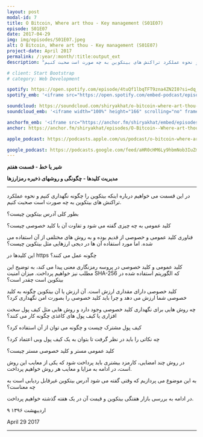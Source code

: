 ```yaml
---
layout: post
modal-id: 7
title: O Bitcoin, Where art thou - Key management (S01E07)
episode: S01E07
date: 2017-04-29
img: img/episodes/S01E07.jpeg
alt: O Bitcoin, Where art thou - Key management (S01E07)
project-date: April 2017
permalink: /:year/:month/:title:output_ext
description: "در این قسمت می خواهیم درباره اینکه بیتکوین را چگونه نگهداری کنیم و نحوه عملکرد تراکنش های بیتکوین به چه صورت است صحبت کنیم."

# client: Start Bootstrap
# category: Web Development

spotify: https://open.spotify.com/episode/4tuQf1lbqTFT9zna4ZN2I0?si=dq_bYl3JT4SaZB2LfKXG_g
spotify_emb: '<iframe src="https://open.spotify.com/embed-podcast/episode/4tuQf1lbqTFT9zna4ZN2I0" width="100%" height="232" frameborder="0" allowtransparency="true" allow="encrypted-media"></iframe>'

soundcloud: https://soundcloud.com/shiryakhat/o-bitcoin-where-art-thou-key-managementepisode-0007
soundcloud_emb: '<iframe width="100%" height="166" scrolling="no" frameborder="no" allow="autoplay" src="https://w.soundcloud.com/player/?url=https%3A//api.soundcloud.com/tracks/322047601&color=%23ff5500&auto_play=false&hide_related=true&show_comments=true&show_user=true&show_reposts=false&show_teaser=true"></iframe><div style="font-size: 10px; color: #cccccc;line-break: anywhere;word-break: normal;overflow: hidden;white-space: nowrap;text-overflow: ellipsis; font-family: Interstate,Lucida Grande,Lucida Sans Unicode,Lucida Sans,Garuda,Verdana,Tahoma,sans-serif;font-weight: 100;"><a href="https://soundcloud.com/shiryakhat" title="Shir | Khat" target="_blank" style="color: #cccccc; text-decoration: none;">Shir | Khat</a> · <a href="https://soundcloud.com/shiryakhat/o-bitcoin-where-art-thou-key-managementepisode-0007" title="O Bitcoin, Where art thou - Key management(S01E07)" target="_blank" style="color: #cccccc; text-decoration: none;">O Bitcoin, Where art thou - Key management(S01E07)</a></div>'

anchorfm_emb: '<iframe src="https://anchor.fm/shiryakhat/embed/episodes/O-Bitcoin--Where-art-thou---Key-managementS01E07-e9idg5" width="100%" frameborder="0" scrolling="no"></iframe>'
anchor: https://anchor.fm/shiryakhat/episodes/O-Bitcoin--Where-art-thou---Key-managementS01E07-e9idg5

apple_podcast: https://podcasts.apple.com/us/podcast/o-bitcoin-where-art-thou-key-management-s01e07/id1221206951?i=1000385457215

google_podcast: https://podcasts.google.com/feed/aHR0cHM6Ly9hbmNob3IuZm0vcy8xMWFhODUzYy9wb2RjYXN0L3Jzcw/episode/dGFnOnNvdW5kY2xvdWQsMjAxMDp0cmFja3MvMzIyMDQ3NjAx?ved=0CB8QzsICahcKEwiw46XZ-NXpAhUAAAAAHQAAAAAQAQ
---
```


**شیر یا خط - قسمت هفتم**

**مدیریت کلیدها - چگونگی و روشهای ذخیره رمزارزها**

----------------------------------------------------------------------------------------------------------

در این قسمت می خواهیم درباره اینکه بیتکوین را چگونه نگهداری کنیم و نحوه عملکرد تراکنش های بیتکوین به چه صورت است صحبت کنیم.

بطور کلی آدرس بیتکوین چیست؟

کلید عمومی به چه چیزی گفته می شود و تفاوت آن با کلید خصوصی چیست؟

فناوری کلید عمومی و خصوصی از قدیم بوده و به روش های مختلفی از آن استفاده می شده. اما مورد استفاده آن ها در دیجی ارزهایی مثل بیتکوین چیست؟

این کلیدها در https چگونه عمل می کنند؟

کلید عمومی و کلید خصوصی در پروسه رمزنگاری معنی پیدا می کند، به توضیح این مطلب نیز خواهیم پرداخت.
میزان امنیت SHA-256 که الگوریتم استفاده شده در بیتکوین است چقدر است؟

کلید خصوصی دارای مقداری ارزش است. آن ارزش یا آن بیتکوین چگونه به کلید خصوصی شما ارزش می دهد و چرا باید کلید خصوصی را بصورت امن نگهداری کرد؟

چه روش هایی برای نگهداری کلید خصوصی وجود دارد و روش هایی مثل کیف پول سخت افزاری یا کیف پول های کاغذی چگونه کار می کنند؟

کیف پول مشترک چیست و چگونه می توان از آن استفاده کرد؟

چه نکاتی را باید در نظر گرفت تا بتوان به یک کیف پول وبی اعتماد کرد؟

کلید عمومی مستر و کلید خصوصی مستر چیست؟

در روش چند امضایی، کارمزد بیشتری باید پرداخت شود که یکی از معایب این روش است، در ادامه به مزایا و معایب هر روش خواهیم پرداخت.

به این موضوع می پردازیم که وقتی گفته می شود آدرس بیتکوین غیرقابل ردیابی است به چه معناست؟

در ادامه به بررسی بازار هفتگی بیتکوین و قیمت آن در یک هفته گذشته خواهیم پرداخت.

۹ اردیبهشت ۱۳۹۶

April 29 2017

----------------------------------------------------------------------------------------------------------
